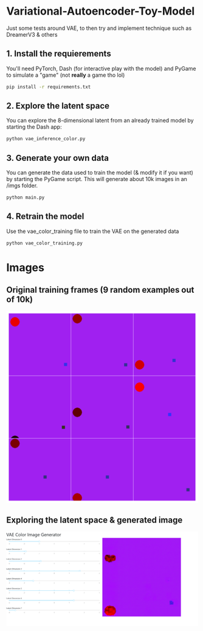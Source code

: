 # Variational-Autoencoder-Toy-Model
Just some tests around VAE, to then try and implement technique such as DreamerV3 &amp; others

## 1. Install the requierements
You'll need PyTorch, Dash (for interactive play with the model) and PyGame to simulate a "game" (not **really** a game tho lol)

```bash
pip install -r requirements.txt
```

## 2. Explore the latent space
You can explore the 8-dimensional latent from an already trained model by starting the Dash app:

```bash
python vae_inference_color.py
```

## 3. Generate your own data
You can generate the data used to train the model (& modify it if you want) by starting the PyGame script. This will generate about 10k images in an /imgs folder.

```bash
python main.py
```

## 4. Retrain the model
Use the vae_color_training file to train the VAE on the generated data

```bash
python vae_color_training.py
```

# Images

## Original training frames (9 random examples out of 10k)

![](README_imgs/env_grid.png)

## Exploring the latent space & generated image

![](README_imgs/interface.png)
